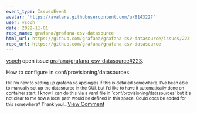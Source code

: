 ```yaml
---
event_type: IssuesEvent
avatar: "https://avatars.githubusercontent.com/u/814322?"
user: vsoch
date: 2022-11-01
repo_name: grafana/grafana-csv-datasource
html_url: https://github.com/grafana/grafana-csv-datasource/issues/223
repo_url: https://github.com/grafana/grafana-csv-datasource
---
```


<a href='https://github.com/vsoch' target='_blank'>vsoch</a> open issue <a href='https://github.com/grafana/grafana-csv-datasource/issues/223' target='_blank'>grafana/grafana-csv-datasource#223</a>.

<p>How to configure in conf/provisioning/datasources</p><small>Hi! I'm new to setting up grafana so apologies if this is detailed somewhere. I've been able to manually set up the datasource in the GUI, but I'd like to have it automatically done on container start. I know I can do this via a yaml file in `conf/provisioning/datasources` but it's not clear to me how a local path would be defined in this space. Could docs be added for this somewhere? Thank you!...</small><a href='https://github.com/grafana/grafana-csv-datasource/issues/223' target='_blank'>View Comment</a>